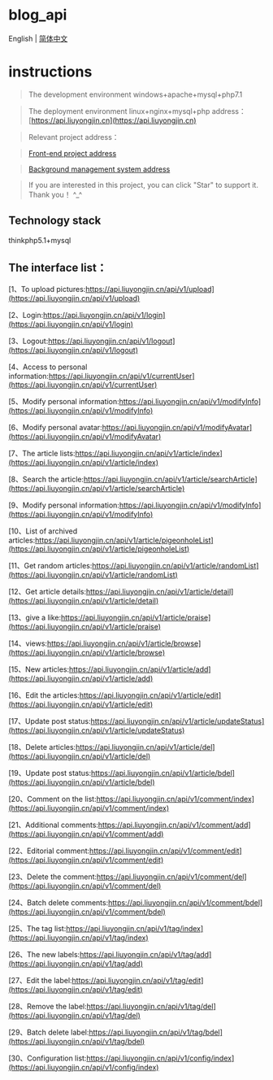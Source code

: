 # blog_api

English | [简体中文](./README.md)

# instructions

>  The development environment windows+apache+mysql+php7.1

>  The deployment environment linux+nginx+mysql+php address：[https://api.liuyongjin.cn](https://api.liuyongjin.cn)

>  Relevant project address：

>  [Front-end project address](https://github.com/liuyongjin/ng-blog) 

>  [Background management system address](https://github.com/liuyongjin/blog-admin-pro)

>  If you are interested in this project, you can click "Star" to support it. Thank you！ ^_^

## Technology stack

thinkphp5.1+mysql

## The interface list：

[1、To upload pictures:https://api.liuyongjin.cn/api/v1/upload](https://api.liuyongjin.cn/api/v1/upload)<br/>

[2、Login:https://api.liuyongjin.cn/api/v1/login](https://api.liuyongjin.cn/api/v1/login)<br/>

[3、Logout:https://api.liuyongjin.cn/api/v1/logout](https://api.liuyongjin.cn/api/v1/logout)<br/>

[4、Access to personal information:https://api.liuyongjin.cn/api/v1/currentUser](https://api.liuyongjin.cn/api/v1/currentUser)<br/>

[5、Modify personal information:https://api.liuyongjin.cn/api/v1/modifyInfo](https://api.liuyongjin.cn/api/v1/modifyInfo)<br/>

[6、Modify personal avatar:https://api.liuyongjin.cn/api/v1/modifyAvatar](https://api.liuyongjin.cn/api/v1/modifyAvatar)<br/>

[7、The article lists:https://api.liuyongjin.cn/api/v1/article/index](https://api.liuyongjin.cn/api/v1/article/index)<br/>

[8、Search the article:https://api.liuyongjin.cn/api/v1/article/searchArticle](https://api.liuyongjin.cn/api/v1/article/searchArticle)<br/>

[9、Modify personal information:https://api.liuyongjin.cn/api/v1/modifyInfo](https://api.liuyongjin.cn/api/v1/modifyInfo)<br/>

[10、List of archived articles:https://api.liuyongjin.cn/api/v1/article/pigeonholeList](https://api.liuyongjin.cn/api/v1/article/pigeonholeList)<br/>

[11、Get random articles:https://api.liuyongjin.cn/api/v1/article/randomList](https://api.liuyongjin.cn/api/v1/article/randomList)<br/>

[12、Get article details:https://api.liuyongjin.cn/api/v1/article/detail](https://api.liuyongjin.cn/api/v1/article/detail)<br/>

[13、give a like:https://api.liuyongjin.cn/api/v1/article/praise](https://api.liuyongjin.cn/api/v1/article/praise)<br/>

[14、views:https://api.liuyongjin.cn/api/v1/article/browse](https://api.liuyongjin.cn/api/v1/article/browse)<br/>

[15、New articles:https://api.liuyongjin.cn/api/v1/article/add](https://api.liuyongjin.cn/api/v1/article/add)<br/>

[16、Edit the articles:https://api.liuyongjin.cn/api/v1/article/edit](https://api.liuyongjin.cn/api/v1/article/edit)<br/>

[17、Update post status:https://api.liuyongjin.cn/api/v1/article/updateStatus](https://api.liuyongjin.cn/api/v1/article/updateStatus)<br/>

[18、Delete articles:https://api.liuyongjin.cn/api/v1/article/del](https://api.liuyongjin.cn/api/v1/article/del)<br/>

[19、Update post status:https://api.liuyongjin.cn/api/v1/article/bdel](https://api.liuyongjin.cn/api/v1/article/bdel)<br/>

[20、Comment on the list:https://api.liuyongjin.cn/api/v1/comment/index](https://api.liuyongjin.cn/api/v1/comment/index)<br/>

[21、Additional comments:https://api.liuyongjin.cn/api/v1/comment/add](https://api.liuyongjin.cn/api/v1/comment/add)<br/>

[22、Editorial comment:https://api.liuyongjin.cn/api/v1/comment/edit](https://api.liuyongjin.cn/api/v1/comment/edit)<br/>

[23、Delete the comment:https://api.liuyongjin.cn/api/v1/comment/del](https://api.liuyongjin.cn/api/v1/comment/del)<br/>

[24、Batch delete comments:https://api.liuyongjin.cn/api/v1/comment/bdel](https://api.liuyongjin.cn/api/v1/comment/bdel)<br/>

[25、The tag list:https://api.liuyongjin.cn/api/v1/tag/index](https://api.liuyongjin.cn/api/v1/tag/index)<br/>

[26、The new labels:https://api.liuyongjin.cn/api/v1/tag/add](https://api.liuyongjin.cn/api/v1/tag/add)<br/>

[27、Edit the label:https://api.liuyongjin.cn/api/v1/tag/edit](https://api.liuyongjin.cn/api/v1/tag/edit)<br/>

[28、Remove the label:https://api.liuyongjin.cn/api/v1/tag/del](https://api.liuyongjin.cn/api/v1/tag/del)<br/>

[29、Batch delete label:https://api.liuyongjin.cn/api/v1/tag/bdel](https://api.liuyongjin.cn/api/v1/tag/bdel)<br/>

[30、Configuration list:https://api.liuyongjin.cn/api/v1/config/index](https://api.liuyongjin.cn/api/v1/config/index)<br/>
